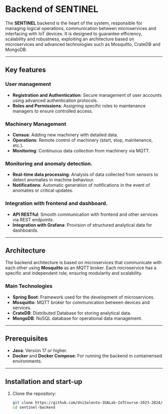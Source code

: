 # Backend of SENTINEL

The **SENTINEL** backend is the heart of the system, responsible for managing logical operations, communication between microservices and interfacing with IoT devices. It is designed to guarantee efficiency, scalability and robustness, exploiting an architecture based on microservices and advanced technologies such as Mosquitto, CrateDB and MongoDB.

---

## Key features

### **User management**
- **Registration and Authentication**: Secure management of user accounts using advanced authentication protocols.
- **Roles and Permissions**: Assigning specific roles to maintenance managers to ensure controlled access.

### **Machinery Management**
- **Census**: Adding new machinery with detailed data.
- **Operations**: Remote control of machinery (start, stop, maintenance, etc.).
- **Monitoring**: Continuous data collection from machinery via MQTT.

### **Monitoring and anomaly detection**.
- **Real-time data processing**: Analysis of data collected from sensors to detect anomalies in machine behaviour.
- **Notifications**: Automatic generation of notifications in the event of anomalies or critical updates.

### **Integration with frontend and dashboard**.
- **API RESTful**: Smooth communication with frontend and other services via REST endpoints.
- **Integration with Grafana**: Provision of structured analytical data for dashboards.

---

## Architecture

The backend architecture is based on microservices that communicate with each other using **Mosquitto** as an MQTT broker. Each microservice has a specific and independent role, ensuring modularity and scalability.

### **Main Technologies**
- **Spring Boot**: Framework used for the development of microservices.
- **Mosquitto**: MQTT broker for communication between devices and services.
- **CrateDB**: Distributed Database for storing analytical data.
- **MongoDB**: NoSQL database for operational data management.

---

## Prerequisites

- **Java**: Version 17 or higher.
- **Docker** and **Docker Compose**: For running the backend in containerised environments.

---

## Installation and start-up

1. Clone the repository:
   ```bash
   git clone https://github.com/UniSalento-IDALab-IoTCourse-2023-2024/wot-project-2023-2024-Backend-Mirko-Caforio.git
   cd sentinel-backend
   ```